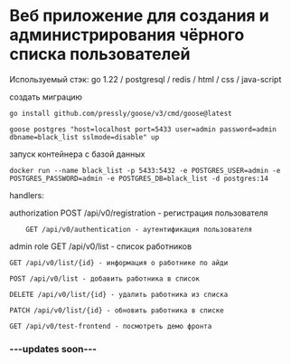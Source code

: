 # Веб приложение для создания и администрирования чёрного списка пользователей

Используемый стэк: go 1.22 / postgresql / redis / html / css / java-script

создать миграцию

	go install github.com/pressly/goose/v3/cmd/goose@latest
 
	goose postgres "host=localhost port=5433 user=admin password=admin dbname=black_list sslmode=disable" up 

запуск контейнера с базой данных

	docker run --name black_list -p 5433:5432 -e POSTGRES_USER=admin -e POSTGRES_PASSWORD=admin -e POSTGRES_DB=black_list -d postgres:14

handlers:

authorization
    	POST /api/v0/registration - регистрация пользователя
     
    	GET /api/v0/authentication - аутентификация пользователя

admin role
    	GET /api/v0/list - список работников
     
	GET /api/v0/list/{id} - информация о работнике по айди
 
	POST /api/v0/list - добавить работника в список
 
	DELETE /api/v0/list/{id} - удалить работника из списка
 
	PATCH /api/v0/list/{id} - обновить работника в списке
 
	GET /api/v0/test-frontend - посмотреть демо фронта  

### ---updates soon---

